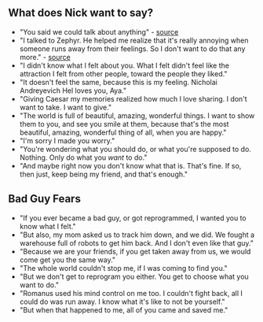 <!-- TITLE: Nick Notes -->
<!-- SUBTITLE: A quick summary of Nick Notes -->

## What does Nick want to say?
* "You said we could talk about anything" - [source](session-14a)
* "I talked to Zephyr. He helped me realize that it's really annoying when someone runs away from their feelings. So I don't want to do that any more." - [source](session-18)
* "I didn't know what I felt about you. What I felt didn't feel like the attraction I felt from other people, toward the people they liked."
* "It doesn't feel the same, because this is my feeling. Nicholai Andreyevich Hel loves you, Aya."
* "Giving Caesar my memories realized how much I love sharing. I don't want to take. I want to give."
* "The world is full of beautiful, amazing, wonderful things. I want to show them to you, and see you smile at them, because that's the most beautiful, amazing, wonderful thing of all, when you are happy."
* "I'm sorry I made you worry."
* "You're wondering what you should do, or what you're supposed to do. Nothing. Only do what you _want_ to do."
* "And maybe right now you don't know what that is. That's fine. If so, then just, keep being my friend, and that's enough."

## Bad Guy Fears
* "If you ever became a bad guy, or got reprogrammed, I wanted you to know what I felt."
* "But also, my mom asked us to track him down, and we did. We fought a warehouse full of robots to get him back. And I don't even like that guy."
* "Because we are your friends, if you get taken away from us, we would come get you the same way."
* "The whole world couldn't stop me, if I was coming to find you."
* "But we don't get to reprogram you either. You get to choose what you want to do."
* "Romanus used his mind control on me too. I couldn't fight back, all I could do was run away. I know what it's like to not be yourself."
* "But when that happened to me, all of you came and saved me."